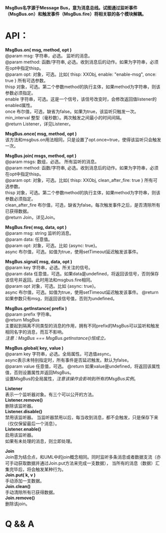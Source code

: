 ﻿**﻿MsgBus名字源于Message Bus，意为消息总线。试图通过监听事件（MsgBus.on）和触发事件（MsgBus.fire）将相关联的各个模块解耦。**  
# API：  
**MsgBus.on( msg, method, opt )**  
@param msg: 字符串，必选。 监听的消息。  
@param method: 函数/字符串, 必选。收到消息后的动作。如果为字符串，必须在opt中指定thisp。  
@param opt: 对象，可选。比如{ thisp: XXObj, enable: "enable-msg", once: true } 所有可选参数。  
    thisp 对象，可选。第二个参数method的执行主体，如果method为字符串，则该参数必须指定。  
    enable 字符串，可选。这是一个信号，该信号改变时，会修改返回值listener的enabled属性。  
    once 布尔值，可选，缺省为false。如果为true，该监听只触发一次。  
    min_interval 整型（毫秒数）。两次触发之间最小的时间间隔。  
@return Listener，详见Listener。  
  
**MsgBus.once( msg, method, opt )**  
该方法和msgbus.on用法相同，只是设置了opt.once=true，使得该监听只会触发一次。  
  
**MsgBus.join( msgs, method, opt )**  
@param msgs: 数组，必选。 所有监听的消息。  
@param method: 函数/字符串, 必选。收到消息后的动作。如果为字符串，必须在opt中指定thisp。  
@param opt: 对象，可选。比如{ thisp: XXObj, clean_after_fire: true } 所有可选参数。  
    thisp 对象，可选。第二个参数method的执行主体，如果method为字符串，则该参数必须指定。  
    clean_after_fire 布尔值，可选，缺省为false。每次触发事件之后，是否清除所有已获得数据。  
@return Join，详见Join。  

**MsgBus.fire( msg, data, opt )**  
@param msg: string 监听的消息。  
@param data: 任意值。  
@param opt: 对象，可选。比如 {async: true}。  
    async 布尔值，可选。如值为true，使用setTimeout延迟触发该事件。  

**MsgBus.signal( msg, data, opt )**  
@param key 字符串，必选。所关注的信号。  
@param data 任意值，可选。如果data是undefined，将返回该信号，否则保存该信号并返回。此时用法和msgbus.fire相同。  
@param opt  对象，可选。比如 {async: true}。  
    async 布尔值，可选。如值为true，使用setTimeout延迟触发该事件。 
@return 如果参数只有msg，则返回该信号值，否则为undefined。  

**MsgBus.getInstance( prefix )**   
@param prefix 字符串。  
@return MsgBus  
主要起到隔离不同类型的消息的作用，拥有不同prefix的MsgBus可以监听和触发相同名字的消息，而互不影响。  
*注意：MsgBus === MsgBus.getInstance()恒成立。*

**MsgBus.global( key, value )**  
@param key 字符串，必选。全局属性。可选值async。  
    async表示未特别指定时，所有事件是否延迟触发。默认为false。  
@param value 任意值，可选。
@return 如果value是undefined，将返回该属性值，否则设置属性并返回MsgBus。  
设置MsgBus的全局属性，*注意该操作会影响到所有的MsgBus实例*。  

**Listener**  
表示一个监听器对象。有三个可以公开的方法。  
**Listener.remove()**  
删除该监听器。  
**Listener.disable()**  
禁用该监听器。 
当监听器禁用以后，每当收到消息，都不会触发，只是保存下来（仅仅保留最后一个消息）。  
**Listener.enable()**  
启用该监听器。  
如果有未处理的消息，则立即处理。  

**Join**  
Join意为结合点，和UML中的join概念相同。同时监听多条消息或者数据支流（亦可手动获取数据并通过Join.put方法来完成一支数据），
当所有的消息（数据）汇集完毕后，将会触发某种行为。  
**Join.put( k, v )**  
手动添加一支数据。  
**Join.clean()**  
手动清除所有已获得数据。  
**Join.remove()**  
删除该join。  

# Q && A

